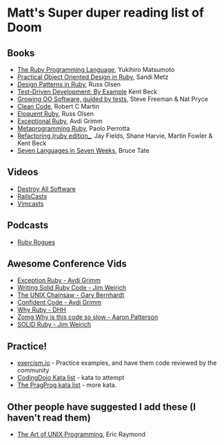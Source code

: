 # Matt's Super duper reading list of Doom

## Books

  * [The Ruby Programming Language](http://shop.oreilly.com/product/9780596516178.do), Yukihiro Matsumoto
  * [Practical Object Oriented Design in Ruby](http://www.amazon.com/Practical-Object-Oriented-Design-Ruby-Addison-Wesley/dp/0321721330), Sandi Metz
  * [Design Patterns in Ruby](http://designpatternsinruby.com/), Russ Olsen
  * [Test-Driven Development: By Example](http://books.google.co.uk/books/about/Test_driven_development.html?id=O6FUu8c4HooC&redir_esc=y) Kent Beck
  * [Growing OO Software, guided by tests](http://www.amazon.co.uk/Growing-Object-Oriented-Software-Guided-Signature/dp/0321503627/ref=wl_it_dp_o_npd?ie=UTF8&coliid=I1R5VI03D7VG32&colid=2UJF3HBHGUHN5), Steve Freeman & Nat Pryce
  * [Clean Code](http://www.amazon.co.uk/Clean-Code-Handbook-Software-Craftsmanship/dp/0132350882), Robert C Martin
  * [Eloquent Ruby](http://eloquentruby.com/), Russ Olsen
  * [Exceptional Ruby](http://exceptionalruby.com/), Avdi Grimm
  * [Metaprogramming Ruby](http://pragprog.com/book/ppmetr/metaprogramming-ruby), Paolo Perrotta
  * [Refactoring (ruby edition_](http://eloquentruby.com/), Jay Fields, Shane Harvie, Martin Fowler & Kent Beck
  * [Seven Languages in Seven Weeks](http://www.amazon.co.uk/Seven-Languages-Weeks-Programming-Programmers/dp/193435659X/ref=wl_it_dp_o_npd?ie=UTF8&coliid=ITJXQVVJJ26KS&colid=2UJF3HBHGUHN5), Bruce Tate

## Videos
  * [Destroy All Software](https://www.destroyallsoftware.com/screencasts)
  * [RailsCasts](http://railscasts.com/)
  * [Vimcasts](http://vimcasts.org/)

## Podcasts
  * [Ruby Rogues](http://rubyrogues.com/)

## Awesome Conference Vids
  * [Exception Ruby - Avdi Grimm](http://confreaks.net/videos/658-rubyconf2011-exceptional-ruby)
  * [Writing Solid Ruby Code - Jim Weirich](http://confreaks.net/videos/656-rubyconf2011-writing-solid-ruby-code)
  * [The UNIX Chainsaw - Gary Bernhardt](http://confreaks.net/videos/615-cascadiaruby2011-the-unix-chainsaw)
  * [Confident Code - Avdi Grimm](http://confreaks.net/videos/614-cascadiaruby2011-confident-code)
  * [Why Ruby - DHH](http://confreaks.net/videos/431-rubyconf2010-keynote-why-ruby)
  * [Zomg Why is this code so slow - Aaron Patterson](http://confreaks.net/videos/427-rubyconf2010-zomg-why-is-this-code-so-slow)
  * [SOLID Ruby - Jim Weirich](http://confreaks.net/videos/185-rubyconf2009-solid-ruby)

## Practice!

  * [exercism.io](http://exercism.io) - Practice examples, and have them code reviewed by the community
  * [CodingDojo Kata list](http://codingdojo.org/cgi-bin/wiki.pl?KataCatalogue) - kata to attempt
  * [The PragProg kata list](http://codekata.pragprog.com/) - more kata.

## Other people have suggested I add these (I haven't read them)

  * [The Art of UNIX Programming](http://catb.org/~esr/writings/taoup/), Eric Raymond
